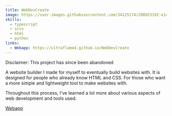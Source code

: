 ```yaml
---
title: WebDevCreate
image: https://user-images.githubusercontent.com/34125174/208923192-e1c40736-54e0-46a4-895f-8b0a30bd89bc.png
skills:
  - typescript
  - scss
  - html
  - python
links:
  - Webapp: https://ultraflame4.github.io/WebDevCreate
---
```

Disclaimer: This project has since been abandoned


A website builder I made for myself to eventually build websites with.
It is designed for people who already know HTML and CSS.
For those who want a more simple and lightweight tool to make websites with.


Throughout this process, I’ve learned a lot more about various aspects of web development and tools used.


[Webapp](https://ultraflame4.github.io/WebDevCreate)
